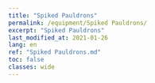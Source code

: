 ```yaml
---
title: "Spiked Pauldrons"
permalink: /equipment/Spiked Pauldrons/
excerpt: "Spiked Pauldrons"
last_modified_at: 2021-01-26
lang: en
ref: "Spiked Pauldrons.md"
toc: false
classes: wide
---
```


